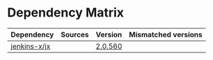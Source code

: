 # Dependency Matrix

Dependency | Sources | Version | Mismatched versions
---------- | ------- | ------- | -------------------
[jenkins-x/jx](https://github.com/jenkins-x/jx.git) |  | [2.0.560](https://github.com/jenkins-x/jx/releases/tag/v2.0.560) | 
